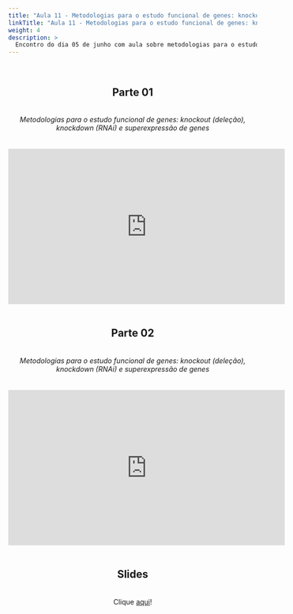 ```yaml
---
title: "Aula 11 - Metodologias para o estudo funcional de genes: knockout (deleção), knockdown (RNAi) e superexpressão de genes"
linkTitle: "Aula 11 - Metodologias para o estudo funcional de genes: knockout (deleção), knockdown (RNAi) e superexpressão de genes"
weight: 4
description: >
  Encontro do dia 05 de junho com aula sobre metodologias para o estudo funcional de genes: knockout (deleção), knockdown (RNAi) e superexpressão de genes
---
```


<br>
<div align="center">
<h2>Parte 01</h2>
<br>
<i>Metodologias para o estudo funcional de genes: knockout (deleção), knockdown (RNAi) e superexpressão de genes</i>
<br><br><br>
<iframe width="560" height="315" src="https://www.youtube.com/embed/l0HJeQLw1HE" frameborder="0" allow="accelerometer; autoplay; clipboard-write; encrypted-media; gyroscope; picture-in-picture" allowfullscreen></iframe>
<br><br>

<h2>Parte 02</h2>
<br>
<i>Metodologias para o estudo funcional de genes: knockout (deleção), knockdown (RNAi) e superexpressão de genes</i>
<br><br><br>
<iframe width="560" height="315" src="https://www.youtube.com/embed/1nuNL7XMa2A" frameborder="0" allow="accelerometer; autoplay; clipboard-write; encrypted-media; gyroscope; picture-in-picture" allowfullscreen></iframe>
<br><br>

<h2>Slides</h2>
<br>
Clique <a href="https://github.com/desirrepetters/gstreinamentoeconsultoria/blob/master/userguide/content/pt-br/biologia_molecular/2023_01/sincronas/pdf/aula_11.pdf">aqui</a>!
</div>